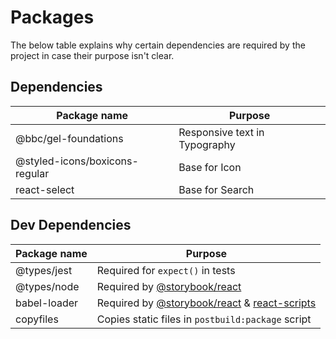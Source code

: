 # Packages

The below table explains why certain dependencies are required by the project in case their purpose isn't clear.

## Dependencies

| Package name                   | Purpose                       |
| ------------------------------ | ----------------------------- |
| @bbc/gel-foundations           | Responsive text in Typography |
| @styled-icons/boxicons-regular | Base for Icon                 |
| react-select                   | Base for Search               |

[]()

## Dev Dependencies

| Package name | Purpose                                                |
| ------------ | ------------------------------------------------------ |
| @types/jest  | Required for `expect()` in tests                       |
| @types/node  | Required by [@storybook/react][1]                      |
| babel-loader | Required by [@storybook/react][1] & [react-scripts][2] |
| copyfiles    | Copies static files in `postbuild:package` script      |

[1]: https://www.npmjs.com/package/@storybook/react
[2]: https://www.npmjs.com/package/react-scripts
